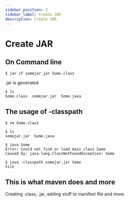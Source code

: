 ```yaml
---
sidebar_position: 2
sidebar_label: Create JAR
description: Create JAR.
---
```


# Create JAR

## On Command line

```
$ jar cf somejar.jar Some.class
```

.jar is generated

```
$ ls
Some.class  somejar.jar  Some.java
```

## The usage of -classpath

```
$ rm Some.class

$ ls
somejar.jar  Some.java

$ java Some
Error: Could not find or load main class Some
Caused by: java.lang.ClassNotFoundException: Some

$ java -classpath somejar.jar Some
nice
```

## This is what maven does and more

Creating .class, .jar, adding stuff to manifest file and more.